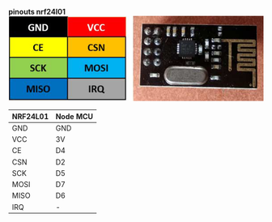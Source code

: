**pinouts nrf24l01**<br>
<img src="https://github.com/DavydenkoAnton/Arduino/blob/master/eva/points/panchenko/bathroom/airHumTemp/uno/images/Pinout-of-nRF24L01.png"  width="517" height="168"><br>

NRF24L01 | Node MCU
-------- | -----------
GND  | GND
VCC  | 3V
CE   | D4
CSN  | D2
SCK  | D5
MOSI | D7
MISO | D6
IRQ  | -
